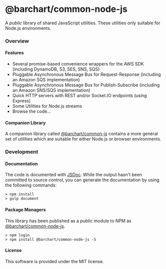 # @barchart/common-node-js

A *public* library of shared JavaScript utilities. These utilities only suitable for Node.js environments.

### Overview

#### Features

* Several promise-based convenience wrappers for the AWS SDK (including DynamoDB, S3, SES, SNS, SQS)
* Pluggable Asynchronous Message Bus for Request-Response (including an Amazon SQS implementation)
* Pluggable Asynchronous Message Bus for Publish-Subscribe (including an Amazon SNS/SQS implementation)
* Quick HTTP servers with REST and/or Socket.IO endpoints (using Express)
* Some Utilities for Node.js streams
* Browse the code...

#### Companion Library

A companion library called [@barchart/common-js](https://github.com/barchart/barchart-common-js) contains a more general set of utilities which are suitable for either Node.js or browser environments.

### Development

#### Documentation

The code is documented with [JSDoc](http://usejsdoc.org/). While the output hasn't been committed to source control, you can generate the documentation by using the following commands:

    > npm install
    > gulp document

#### Package Managers

This library has been published as a *public* module to NPM as [@barchart/common-node-js](https://www.npmjs.com/package/@barchart/common-node-js).

    > npm login
    > npm install @barchart/common-node-js -S

#### License

This software is provided under the MIT license.
